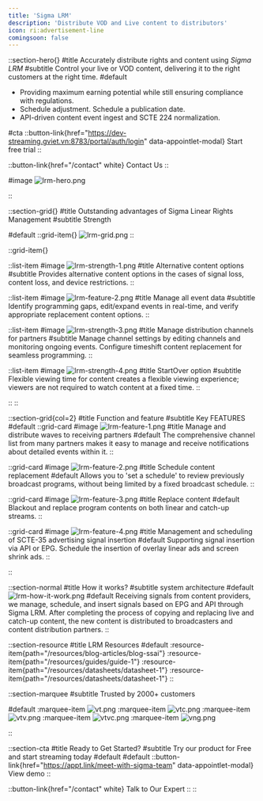 ```yaml
---
title: 'Sigma LRM'
description: 'Distribute VOD and Live content to distributors'
icon: ri:advertisement-line
comingsoon: false
---
```


::section-hero{}
#title
Accurately distribute rights and content using _Sigma LRM_
#subtitle
Control your live or VOD content, delivering it to the right customers at the right time.
#default
- Providing maximum earning potential while still ensuring compliance with regulations.
- Schedule adjustment. Schedule a publication date.
- API-driven content event ingest and SCTE 224 normalization.

#cta
::button-link{href="https://dev-streaming.gviet.vn:8783/portal/auth/login" data-appointlet-modal}
Start free trial
::

::button-link{href="/contact" white}
Contact Us
::

#image
![lrm-hero.png](/lrm/lrm-hero.png)

::

::section-grid{}
#title
Outstanding advantages of Sigma Linear Rights Management
#subtitle
Strength

#default
::grid-item{}
![lrm-grid.png](/lrm/lrm-grid.png)
::

::grid-item{}


  ::list-item
  #image
  ![lrm-strength-1.png](/lrm/lrm-strength-1.png)
  #title
  Alternative content options
  #subtitle
  Provides alternative content options in the cases of signal loss, content loss, and device restrictions.
  ::

  ::list-item
  #image
  ![lrm-feature-2.png](/lrm/lrm-feature-2.png)
  #title
  Manage all event data
  #subtitle
  Identify programming gaps, edit/expand events in real-time, and verify appropriate replacement content options.
  ::

  ::list-item
  #image
  ![lrm-strength-3.png](/lrm/lrm-strength-3.png)
  #title
  Manage distribution channels for partners
  #subtitle
  Manage channel settings by editing channels and monitoring ongoing events.
Configure timeshift content replacement for seamless programming.
  ::

  ::list-item
  #image
  ![lrm-strength-4.png](/lrm/lrm-strength-4.png)
  #title
  StartOver option
  #subtitle
  Flexible viewing time for content creates a flexible viewing experience; viewers are not required to watch content at a fixed time.
  ::

::
::

::section-grid{col=2}
#title
Function and feature
#subtitle
Key FEATURES
#default
  ::grid-card
  #image
  ![lrm-feature-1.png](/lrm/lrm-feature-1.png)
  #title
  Manage and distribute waves to receiving partners
  #default
  The comprehensive channel list from many partners makes it easy to manage and receive notifications about detailed events within it.
  ::
  
  ::grid-card
  #image
  ![lrm-feature-2.png](/lrm/lrm-feature-2.png)
  #title
  Schedule content replacement
  #default
  Allows you to 'set a schedule' to review previously broadcast programs, without being limited by a fixed broadcast schedule.
  ::
  
  ::grid-card
  #image
  ![lrm-feature-3.png](/lrm/lrm-feature-3.png)
  #title
  Replace content
  #default
  Blackout and replace program contents on both linear and catch-up streams.
  ::
  
  ::grid-card
  #image
  ![lrm-feature-4.png](/lrm/lrm-feature-4.png)
  #title
  Management and scheduling of SCTE-35 advertising signal insertion
  #default
  Supporting signal insertion via API or EPG. Schedule the insertion of overlay linear ads and screen shrink ads.
  ::


::

::section-normal
#title
How it works?
#subtitle
system architecture
#default
![lrm-how-it-work.png](/lrm/lrm-how-it-work.png)
#default
Receiving signals from content providers, we manage, schedule, and insert signals based on EPG and API through Sigma LRM. After completing the process of copying and replacing live and catch-up content, the new content is distributed to broadcasters and content distribution partners.
::

::section-resource
#title
LRM Resources
#default
:resource-item{path="/resources/blog-articles/blog-ssai"}
:resource-item{path="/resources/guides/guide-1"}
:resource-item{path="/resources/datasheets/datasheet-1"}
:resource-item{path="/resources/datasheets/datasheet-1"}
::

::section-marquee
#subtitle
Trusted by 2000+ customers

#default
:marquee-item
![vt.png](/testimonial/vt.png)
:marquee-item
![vtc.png](/testimonial/vtc.png)
:marquee-item
![vtv.png](/testimonial/vtv.png)
:marquee-item
![vtvc.png](/testimonial/vtvc.png)
:marquee-item
![vng.png](/testimonial/vng.png)
<!-- :marquee-item{img="https://sponsors.vuejs.org/images/vehikl.avif"}
:marquee-item{img="https://sponsors.vuejs.org/images/dronahq.avif"} -->
::


::section-cta
#title
Ready to Get Started?
#subtitle
Try our product for Free and start streaming today
#default
#default
::button-link{href="https://appt.link/meet-with-sigma-team" data-appointlet-modal}
View demo
::

::button-link{href="/contact" white}
  Talk to Our Expert
::
::

